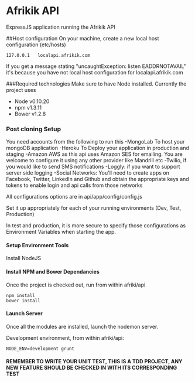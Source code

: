 Afrikik API
================

ExpressJS application running the Afrikik API 

##Host configuration
On your machine, create a new local host configuration (etc/hosts)

```
127.0.0.1 	localapi.afrikik.com
````
If you get a message stating "uncaughtException: listen EADDRNOTAVAIL" it's because
you have not local host configuration for localapi.afrikik.com

###Required technologies
Make sure to have Node installed. Currently the project uses
- Node v0.10.20
- npm v1.3.11
- Bower v1.2.8 


### Post cloning Setup
You need accounts from the following to run this
-MongoLab To host your mongoDB application
-Heroku To Deploy your application in production and staging
-Amazon AWS as this api uses Amazon SES for emailing. You are welcome to configure it using any other provider like Mandrill etc
-Twilio, if you would like to send SMS notifications
-Loggly: if you want to support server side logging
-Social Networks: You'll need to create apps on Facebook, Twitter, LinkedIn and Github and obtain the appropriate keys and tokens to enable login and api calls from those networks

All configurations options are in api/app/config/config.js

Set it up appropriately for each of your running environments (Dev, Test, Production)

In test and production, it is more secure to specify those configurations as Environment Variables when starting the app.

#### Setup Environment Tools
Install NodeJS

#### Install NPM and Bower Dependancies
Once the project is checked out, run from within afriki/api
```
npm install
bower install
```


#### Launch Server

Once all the modules are installed, launch the nodemon server. 

Development environment, from within afriki/api:
```
NODE_ENV=development grunt
```

#### REMEMBER TO WRITE YOUR UNIT TEST, THIS IS A TDD PROJECT, ANY NEW FEATURE SHOULD BE CHECKED IN WITH ITS CORRESPONDING TEST





